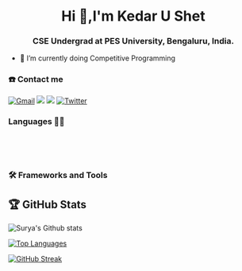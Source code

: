 <h1 align="center">Hi 👋,I'm Kedar U Shet</h1>

<h3 align="center">CSE Undergrad at PES University, Bengaluru, India.</h3>

- 🌱 I’m currently doing Competitive Programming

### ☎️ Contact me 

<a href = "mailto:kedarkedu01@gmail.com?subject=From your Github Profile" ><img alt="Gmail" src="https://img.shields.io/badge/Gmail-D14836?style=for-the-badge&logo=gmail&logoColor=white" /></a>
<a href = "https://www.linkedin.com/n/kedar-u-3456b810a/" ><img src="https://img.shields.io/badge/linkedin%20-%230077B5.svg?&style=for-the-badge&logo=linkedin&logoColor=white"/></a>
<a href = "https://www.instagram.com/kedar_shet/" ><img src="https://img.shields.io/badge/instagram%20-%23E4405F.svg?&style=for-the-badge&logo=Instagram&logoColor=white"/></a>
<a href = "https://twitter.com/kedar_shet" ><img alt="Twitter" src="https://img.shields.io/badge/twitter-%231DA1F2.svg?&style=for-the-badge&logo=Twitter&logoColor=white"/> </a>
<!-- <a href="https://www.reddit.com/user/aditeyabaral"><img alt="Reddit" src="https://img.shields.io/badge/Reddit-FF4500?style=for-the-badge&logo=reddit&logoColor=white" /></a> -->
<!-- <a href="https://t.me/aditeyabaral"><img alt="Telegram" src="https://img.shields.io/badge/Telegram-2CA5E0?style=for-the-badge&logo=telegram&logoColor=white" /></a> -->

### Languages 👨‍💻

<a href=""><img alt="" src="https://img.shields.io/badge/Python-3776AB?style=for-the-badge&logo=python&logoColor=white" /></a>
<a href=""><img alt="" src="https://img.shields.io/badge/C-00599C?style=for-the-badge&logo=c&logoColor=white" /></a>
<a href=""><img alt="" src="https://img.shields.io/badge/HTML-239120?style=for-the-badge&logo=html5&logoColor=white" /></a>
<!-- <a href=""><img alt="" src="https://img.shields.io/badge/JavaScript-F7DF1E?style=for-the-badge&logo=javascript&logoColor=black" /></a> -->
<a href=""><img alt="" src="https://img.shields.io/badge/Java-ED8B00?style=for-the-badge&logo=java&logoColor=white" /></a>
<a href=""><img alt="" src="https://img.shields.io/badge/MySQL-00000F?style=for-the-badge&logo=mysql&logoColor=white" /></a>

### 🛠 Frameworks and Tools

<!-- <a href=""><img alt="" src="https://img.shields.io/badge/-React-000000?style=flat&logo=react&logoColor=00c8ff" /></a>
<a href=""><img alt="" src="https://img.shields.io/badge/-MongoDB-4DB33D?style=flat&logo=mongodb&logoColor=FFFFFF" /></a>
<a href=""><img alt="" src="https://img.shields.io/badge/Python-3776AB?style=for-the-badge&logo=python&logoColor=white" /></a>
<a href=""><img alt="" src="https://img.shields.io/badge/-Express.js-787878?style=flat" /></a>
<a href=""><img alt="" src="https://img.shields.io/badge/-Node.js-3C873A?style=flat&logo=Node.js&logoColor=white" /></a> -->



  
  


## 🏆 GitHub Stats
![Surya's Github stats](https://github-readme-stats.vercel.app/api?username=SuryaMN&count_private=true&theme=tokyonight)

[![Top Languages](https://github-readme-stats.vercel.app/api/top-langs/?username=SuryaMN&layout=compact&show_icons=true&theme=tokyonight)](https://github.com/DenverCoder1/github-readme-streak-stats)
  
[![GitHub Streak](https://github-readme-streak-stats.herokuapp.com/?user=SuryaMN&theme=tokyonight)](https://github.com/DenverCoder1/github-readme-streak-stats)
